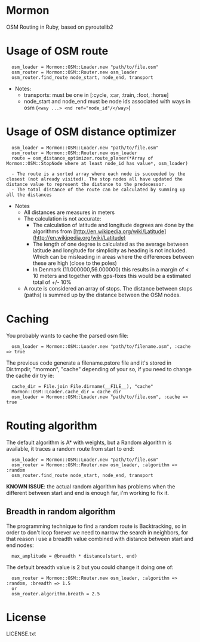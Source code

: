 Mormon
======

OSM Routing in Ruby, based on pyroutelib2

Usage of OSM route
==================

      osm_loader = Mormon::OSM::Loader.new "path/to/file.osm"
      osm_router = Mormon::OSM::Router.new osm_loader
      osm_router.find_route node_start, node_end, transport

- Notes:
  - transports: must be one in [:cycle, :car, :train, :foot, :horse]
  - node_start and node_end must be node ids associated with ways in osm (``<way ...> <nd ref="node_id"/</way>``)

Usage of OSM distance optimizer
================================

      osm_loader = Mormon::OSM::Loader.new "path/to/file.osm"
      osm_router = Mormon::OSM::Router.new osm_loader
      route = osm_distance_optimizer.route_planer(*Array of Mormon::OSM::StopNode where at least node_id has value*, osm_loader)

      - The route is a sorted array where each node is succeeded by the closest (not already visited). The stop nodes all have updated the distance value to represent the distance to the predecessor.
      - The total distance of the route can be calculated by summing up all the distances

- Notes
  - All distances are measures in meters
  - The calculation is not accurate:
    - The calculation of latitude and longitude degrees are done by the algorithms from [http://en.wikipedia.org/wiki/Latitude](http://en.wikipedia.org/wiki/Latitude)
    - The length of one degree is calculated as the average between latitude and longitude for simplicity as heading is not included. Which can be misleading in areas where the differences between these are high (close to the poles)
    - In Denmark (11.000000,56.000000) this results in a margin of < 10 meters and together with gps-fixes this would be a estimated total of +/- 10%
  - A route is considered an array of stops. The distance between stops (paths) is summed up by the distance between the OSM nodes.

Caching
=======

You probably wants to cache the parsed osm file:

      osm_loader = Mormon::OSM::Loader.new "path/to/filename.osm", :cache => true

The previous code generate a filename.pstore file and it's stored in Dir.tmpdir, "mormon", "cache" depending of your so, if you need to change the cache dir try ie:

      cache_dir = File.join File.dirname(__FILE__), "cache"
      Mormon::OSM::Loader.cache_dir = cache_dir
      osm_loader = Mormon::OSM::Loader.new "path/to/file.osm", :cache => true


Routing algorithm
=======

The default algorithm is A* with weights, but a Random algorithm is available, it traces a random route from start to end:

      osm_loader = Mormon::OSM::Loader.new "path/to/file.osm"
      osm_router = Mormon::OSM::Router.new osm_loader, :algorithm => :random
      osm_router.find_route node_start, node_end, transport

**KNOWN ISSUE**: the actual random algorithm has problems when the different between start and end is enough far, i'm working to fix it.

Breadth in random algorithm
-----

The programming technique to find a random route is Backtracking, so in order to don't loop forever we need to narrow the search in neighbors, for that reason i use a breadth value combined with distance between start and end nodes:

      max_amplitude = @breadth * distance(start, end)

The default breadth value is 2 but you could change it doing one of:

      osm_router = Mormon::OSM::Router.new osm_loader, :algorithm => :random, :breadth => 1.5
      or
      osm_router.algorithm.breath = 2.5

License
=======

LICENSE.txt